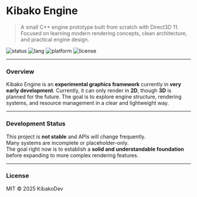 # Kibako Engine

> A small C++ engine prototype built from scratch with Direct3D 11.  
> Focused on learning modern rendering concepts, clean architecture, and practical engine design.

![status](https://img.shields.io/badge/status-early_development-orange)
![lang](https://img.shields.io/badge/C%2B%2B-20-blue)
![platform](https://img.shields.io/badge/Windows-MSVC%2FVS2022-lightgrey)
![license](https://img.shields.io/badge/license-MIT-green)

---

### Overview
Kibako Engine is an **experimental graphics framework** currently in **very early development**. 
Currently, it can only render in **2D**, though **3D** is planned for the future.
The goal is to explore engine structure, rendering systems, and resource management in a clear and lightweight way.

---

### Development Status
This project is **not stable** and APIs will change frequently.  
Many systems are incomplete or placeholder-only.  
The goal right now is to establish a **solid and understandable foundation** before expanding to more complex rendering features.

---

### License
MIT © 2025 KibakoDev
